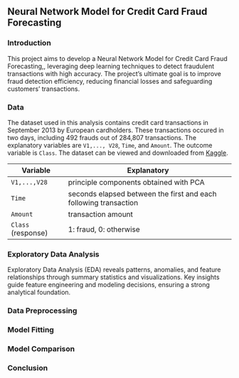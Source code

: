 ## Neural Network Model for Credit Card Fraud Forecasting

### Introduction

This project aims to develop a Neural  Network Model for Credit Card Fraud Forecasting,, leveraging deep learning techniques to detect fraudulent transactions with high accuracy. The project’s ultimate goal is to improve fraud detection efficiency, reducing financial losses and safeguarding customers’ transactions.

### Data

The dataset used in this analysis contains credit card transactions in September 2013 by European cardholders. These transactions occured in two days, including 492 frauds out of 284,807 transactions. The explanatory variables are `V1,..., V28`, `Time`, and `Amount`. The outcome variable is `Class`. The dataset can be viewed and downloaded from [Kaggle](https://www.kaggle.com/datasets/mlg-ulb/creditcardfraud?resource=download).

|Variable|Explanatory|
|---|---|
|`V1,...,V28`|principle components obtained with PCA|
|`Time`|seconds elapsed between the first and each following transaction|
|`Amount`|transaction amount|
|`Class` (response)|1: fraud, 0: otherwise|

### Exploratory Data Analysis

Exploratory Data Analysis (EDA) reveals patterns, anomalies, and feature relationships through summary statistics and visualizations. Key insights guide feature engineering and modeling decisions, ensuring a strong analytical foundation.

### Data Preprocessing

### Model Fitting

### Model Comparison

### Conclusion

